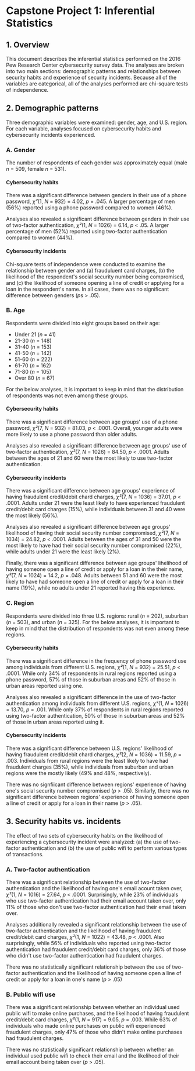 
# Capstone Project 1: Inferential Statistics

## 1. Overview
This document describes the inferential statistics performed on the 2016 Pew Research Center cybersecurity survey data.  The analyses are broken into two main sections: demographic patterns and relationships between security habits and experience of security incidents.  Because all of the variables are categorical, all of the analyses performed are chi-square tests of independence.

## 2. Demographic patterns
Three demographic variables were examined: gender, age, and U.S. region.  For each variable, analyses focused on cybersecurity habits and cybersecurity incidents experienced.

### A. Gender
The number of respondents of each gender was approximately equal (male *n* = 509, female *n* = 531).

#### Cybersecurity habits
There was a significant difference between genders in their use of a phone password, *χ²*(1, *N* = 932) = 4.02, *p* = .045.  A larger percentage of men (56%) reported using a phone password compared to women (46%).

Analyses also revealed a significant difference between genders in their use of two-factor authentication, *χ²*(1, *N* = 1026) = 6.14, *p* < .05.  A larger percentage of men (52%) reported using two-factor authentication compared to women (44%).

#### Cybersecurity incidents
Chi-square tests of independence were conducted to examine the relationship between gender and (a) frauduluent card charges, (b) the likelihood of the respondent's social security number being compromised, and (c) the likelihood of someone opening a line of credit or applying for a loan in the respondent's name.  In all cases, there was no significant difference between genders (*p*s > .05).

### B. Age
Respondents were divided into eight groups based on their age:
* Under 21 (*n* = 41)
* 21-30 (*n* = 148)
* 31-40 (*n* = 153)
* 41-50 (*n* = 142)
* 51-60 (*n* = 222)
* 61-70 (*n* = 162)
* 71-80 (*n* = 105)
* Over 80 (*n* = 67)

For the below analyses, it is important to keep in mind that the distribution of respondents was not even among these groups.

#### Cybersecurity habits
There was a significant difference between age groups' use of a phone password, *χ²*(7, *N* = 932) = 81.03, *p* < .0001.  Overall, younger adults were more likely to use a phone password than older adults.

Analyses also revealed a significant difference between age groups' use of two-factor authentication, *χ²*(7, *N* = 1026) = 84.50, *p* < .0001.  Adults between the ages of 21 and 60 were the most likely to use two-factor authentication.

#### Cybersecurity incidents
There was a significant difference between age groups' experience of having fraudulent credit/debit chard charges, *χ²*(7, *N* = 1036) = 37.01, *p* < .0001.  Adults under 21 were the least likely to have experienced fraudulent credit/debit card charges (15%), while individuals between 31 and 40 were the most likely (56%).

Analyses also revealed a significant difference between age groups' likelihood of having their social security number compromised, *χ²*(7, *N* = 1034) = 24.82, *p* < .0001.  Adults between the ages of 31 and 50 were the most likely to have had their social security number compromised (22%), while adults under 21 were the least likely (2%).

Finally, there was a significant difference between age groups' lihelihood of having someone open a line of credit or apply for a loan in the their name, *χ²*(7, *N* = 1024) = 14.2, *p* = .048.  Adults between 51 and 60 were the most likely to have had someone open a line of credit or apply for a loan in their name (19%), while no adults under 21 reported having this experience.

### C. Region
Respondents were divided into three U.S. regions: rural (*n* = 202), suburban (*n* = 503), and urban (*n* = 325).  For the below analyses, it is important to keep in mind that the distribution of respondents was not even among these regions.

#### Cybersecurity habits
There was a significant difference in the frequency of phone password use among individuals from different U.S. regions, *χ²*(1, *N* = 932) = 25.51, *p* < .0001.  While only 34% of respondents in rural regions reported using a phone password, 57% of those in suburban areas and 52% of those in urban areas reported using one.

Analyses also revealed a significant difference in the use of two-factor authentication among individuals from different U.S. regions, *χ²*(1, *N* = 1026) = 13.70, *p* = .001.  While only 37% of respondents in rural regions reported using two-factor authentication, 50% of those in suburban areas and 52% of those in urban areas reported using it.

#### Cybersecurity incidents
There was a significant difference between U.S. regions' likelihood of having fraudulent credit/debit chard charges, *χ²*(2, *N* = 1036) = 11.59, *p* = .003.  Individuals from rural regions were the least likely to have had fraudulent charges (35%), while individuals from suburban and urban regions were the mostly likely (49% and 48%, respectively).

There was no signfiicant difference between regions' experience of having one's social security number compromised (*p* > .05). Similarly, there was no significant difference between regions' experience of having someone open a line of credit or apply for a loan in their name (*p* > .05).

## 3. Security habits vs. incidents
The effect of two sets of cybersecurity habits on the likelihood of experiencing a cybersecurity incident were analyzed: (a) the use of two-factor authentication and (b) the use of public wifi to perform various types of transactions.

### A. Two-factor authentication
There was a significant relationship between the use of two-factor authentication and the likelihood of having one's email acount taken over, *χ²*(1, *N* = 1016) = 27.64, *p* < .0001.  Surprisingly, while 23% of individuals who use two-factor authentication had their email account taken over, only 11% of those who don't use two-factor authentication had their email taken over.

Analyses additionally revealed a significant relationship between the use of two-factor authentication and the likelihood of having fraudulent credit/debit card charges, *χ²*(1, *N* = 1022) = 43.48, *p* < .0001.  Also surprisingly, while 56% of individuals who reported using two-factor authentication had fraudulent credit/debit card charges, only 36% of those who didn't use two-factor authentication had fraudulent charges.

There was no statistically significant relationship between the use of two-factor authentication and the likelihood of having someone open a line of credit or apply for a loan in one's name (*p* > .05)

### B. Public wifi use
There was a significant relationship between whether an individual used public wifi to make online purchases, and the likelihood of having fraudulent credit/debit card charges, *χ²*(1, *N* = 917) = 9.05, *p* = .003.  While 63% of individuals who made online purchases on public wifi experienced fraudulent charges, only 47% of those who didn't make online purchases had fraudulent charges.

There was no statistically significant relationship between whether an individual used public wifi to check their email and the likelihood of their email account being taken over (*p* > .05).

